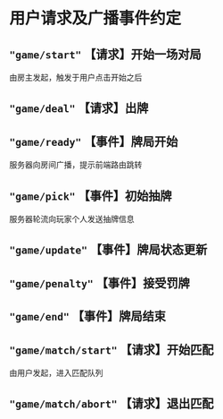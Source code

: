 # 用户请求及广播事件约定

## ```"game/start"``` 【请求】开始一场对局
由房主发起，触发于用户点击开始之后

## ```"game/deal"``` 【请求】出牌

## ```"game/ready"``` 【事件】牌局开始
服务器向房间广播，提示前端路由跳转

## ```"game/pick"``` 【事件】初始抽牌
服务器轮流向玩家个人发送抽牌信息

## ```"game/update"``` 【事件】牌局状态更新

## ```"game/penalty"``` 【事件】接受罚牌

## ```"game/end"``` 【事件】牌局结束

## ```"game/match/start"``` 【请求】开始匹配
由用户发起，进入匹配队列

## ```"game/match/abort"``` 【请求】退出匹配